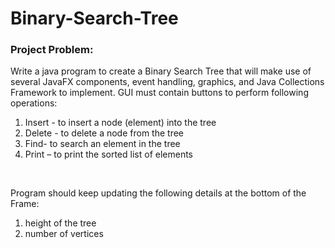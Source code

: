 # Binary-Search-Tree
### Project Problem:
<p>Write a java program to create a Binary Search Tree that will make use of several JavaFX components, event handling, graphics, and Java Collections Framework to implement. GUI must contain buttons to perform following operations:</p>
<ol>
  <li>Insert - to insert a node (element) into the tree </li>
  <li>Delete - to delete a node from the tree</li>
  <li>Find- to search an element in the tree </li>
  <li>Print – to print the sorted list of elements</li>
</ol><br>
<p>Program should keep updating the following details at the bottom of the Frame:</p>
<ol>
  <li>height of the tree</li>
  <li>number of vertices</li>
</ol>
